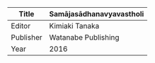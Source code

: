 |Title | Samājasādhanavyavastholi 
| --- | --- 
|Editor | Kimiaki Tanaka
|Publisher | Watanabe Publishing
|Year | 2016